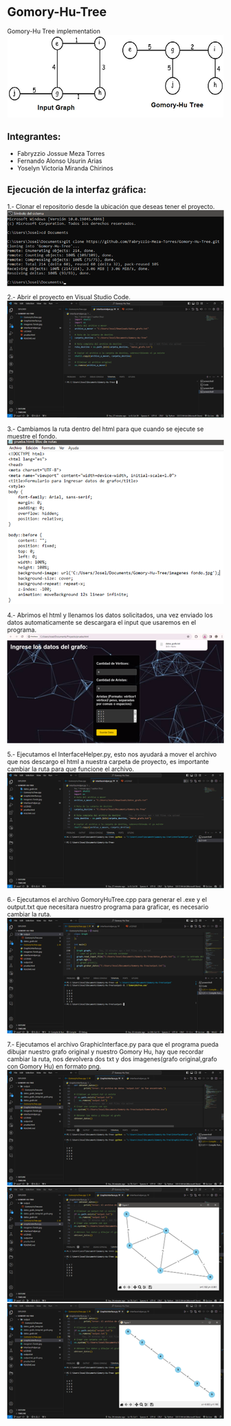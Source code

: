 # Gomory-Hu-Tree
Gomory-Hu Tree implementation
![](Imagenes/GomoryHu.jpg)

## Integrantes:
- Fabryzzio Jossue Meza Torres
- Fernando Alonso Usurin Arias
- Yoselyn Victoria Miranda Chirinos
  
## Ejecución de la interfaz gráfica:
1.- Clonar el repositorio desde la ubicación que deseas tener el proyecto.
![](Imagenes/paso1.png)


2.- Abrir el proyecto en Visual Studio Code.
![](Imagenes/paso2.png)

3.- Cambiamos la ruta dentro del html para que cuando se ejecute se muestre el fondo.
![](Imagenes/paso3_1.png)

4.- Abrimos el html y llenamos los datos solicitados, una vez enviado los datos automaticamente se descargara el input que usaremos en el programa.
![](Imagenes/paso3.png)

5.- Ejecutamos el InterfaceHelper.py, esto nos ayudará a mover el archivo que nos descargo el html a nuestra carpeta de proyecto, es importante cambiar la ruta para que funcione el archivo.
![](Imagenes/paso4.png)

6.- Ejecutamos el archivo GomoryHuTree.cpp para generar el .exe y el output.txt que necesitara nuestro programa para graficar, es necesario cambiar la ruta.
![](Imagenes/paso5.png)

7.- Ejecutamos el archivo GraphicInterface.py para que el programa pueda dibujar nuestro grafo original y nuestro Gomory Hu, hay que recordar cambiar la ruta, nos devolvera dos txt y dos imagenes(grafo original,grafo con Gomory Hu) en formato png.
![](Imagenes/paso6.png)
![](Imagenes/paso6_1.png)
![](Imagenes/paso6_2.png)




